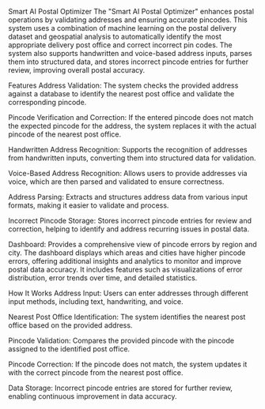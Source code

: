 Smart AI Postal Optimizer
The "Smart AI Postal Optimizer" enhances postal operations by validating addresses and ensuring accurate pincodes. This system uses a combination of machine learning on the postal delivery dataset and geospatial analysis to automatically identify the most appropriate delivery post office and correct incorrect pin codes. The system also supports handwritten and voice-based address inputs, parses them into structured data, and stores incorrect pincode entries for further review, improving overall postal accuracy.

Features
Address Validation: The system checks the provided address against a database to identify the nearest post office and validate the corresponding pincode.

Pincode Verification and Correction: If the entered pincode does not match the expected pincode for the address, the system replaces it with the actual pincode of the nearest post office.

Handwritten Address Recognition: Supports the recognition of addresses from handwritten inputs, converting them into structured data for validation.

Voice-Based Address Recognition: Allows users to provide addresses via voice, which are then parsed and validated to ensure correctness.

Address Parsing: Extracts and structures address data from various input formats, making it easier to validate and process.

Incorrect Pincode Storage: Stores incorrect pincode entries for review and correction, helping to identify and address recurring issues in postal data.

Dashboard: Provides a comprehensive view of pincode errors by region and city. The dashboard displays which areas and cities have higher pincode errors, offering additional insights and analytics to monitor and improve postal data accuracy. It includes features such as visualizations of error distribution, error trends over time, and detailed statistics.

How It Works
Address Input: Users can enter addresses through different input methods, including text, handwriting, and voice.

Nearest Post Office Identification: The system identifies the nearest post office based on the provided address.

Pincode Validation: Compares the provided pincode with the pincode assigned to the identified post office.

Pincode Correction: If the pincode does not match, the system updates it with the correct pincode from the nearest post office.

Data Storage: Incorrect pincode entries are stored for further review, enabling continuous improvement in data accuracy.
